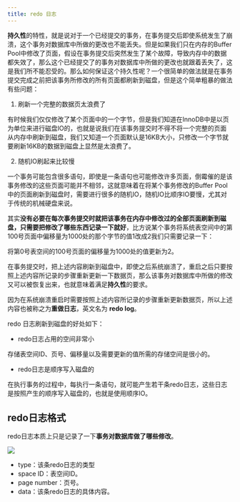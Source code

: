 ```yaml
---
title: redo 日志
---
```



**持久性**的特性，就是说对于一个已经提交的事务，在事务提交后即使系统发生了崩溃，这个事务对数据库中所做的更改也不能丢失。但是如果我们只在内存的Buffer Pool中修改了页面，假设在事务提交后突然发生了某个故障，导致内存中的数据都失效了，那么这个已经提交了的事务对数据库中所做的更改也就跟着丢失了，这是我们所不能忍受的。那么如何保证这个持久性呢？一个很简单的做法就是在事务提交完成之前把该事务所修改的所有页面都刷新到磁盘，但是这个简单粗暴的做法有些问题：

1. 刷新一个完整的数据页太浪费了

有时候我们仅仅修改了某个页面中的一个字节，但是我们知道在InnoDB中是以页为单位来进行磁盘IO的，也就是说我们在该事务提交时不得不将一个完整的页面从内存中刷新到磁盘，我们又知道一个页面默认是16KB大小，只修改一个字节就要刷新16KB的数据到磁盘上显然是太浪费了。

2. 随机IO刷起来比较慢

一个事务可能包含很多语句，即使是一条语句也可能修改许多页面，倒霉催的是该事务修改的这些页面可能并不相邻，这就意味着在将某个事务修改的Buffer Pool中的页面刷新到磁盘时，需要进行很多的随机IO，随机IO比顺序IO要慢，尤其对于传统的机械硬盘来说。

其实**没有必要在每次事务提交时就把该事务在内存中修改过的全部页面刷新到磁盘，只需要把修改了哪些东西记录一下就好**，比方说某个事务将系统表空间中的第100号页面中偏移量为1000处的那个字节的值1改成2我们只需要记录一下：

将第0号表空间的100号页面的偏移量为1000处的值更新为2。

在事务提交时，把上述内容刷新到磁盘中，即使之后系统崩溃了，重启之后只要按照上述内容所记录的步骤重新更新一下数据页，那么该事务对数据库中所做的修改又可以被恢复出来，也就意味着满足**持久性**的要求。

因为在系统崩溃重启时需要按照上述内容所记录的步骤重新更新数据页，所以上述内容也被称之为**重做日志**，英文名为 **redo log**。

redo 日志刷新到磁盘的好处如下：

- redo日志占用的空间非常小

存储表空间ID、页号、偏移量以及需要更新的值所需的存储空间是很小的。

- redo日志是顺序写入磁盘的

在执行事务的过程中，每执行一条语句，就可能产生若干条redo日志，这些日志是按照产生的顺序写入磁盘的，也就是使用顺序IO。

## redo日志格式

redo日志本质上只是记录了一下**事务对数据库做了哪些修改**。

![](../../../images/redo-log-format.jpg)

- type：该条redo日志的类型
- space ID：表空间ID。
- page number：页号。
- data：该条redo日志的具体内容。
